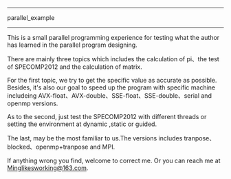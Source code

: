 -------------------------
parallel_example

-------------------------
This is a small parallel programming experience for testing what the author has learned in the parallel program designing.

There are mainly three topics which includes the calculation of pi、the test of SPECOMP2012 and the calculation of matrix.

For the first topic, we try to get the specific value as accurate as possible. Besides, it's also our goal to speed up the
program with specific machine includeing AVX-float、AVX-double、SSE-float、SSE-double、serial and openmp versions.

As to the second, just test the SPECOMP2012 with different threads or setting the environment at dynamic ,static or guided.


The last, may be the most familiar to us.The versions includes tranpose、blocked、openmp+tranpose and MPI.

If anything wrong you find, welcome to correct me. Or you can reach me at Minglikesworking@163.com.
